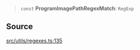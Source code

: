 > `const` **ProgramImagePathRegexMatch**: `RegExp`

## Source

[src/utils/regexes.ts:135](https://github.com/bhavjitChauhan/khan-api/blob/214cc6672777162cd3ec638a3ad3a22f7fe37e04/src/utils/regexes.ts#L135)

